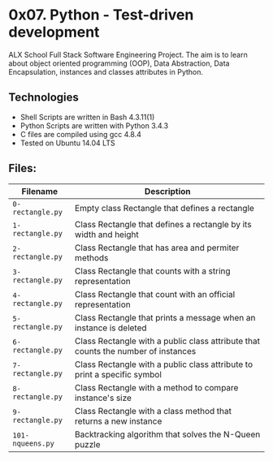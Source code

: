 # 0x07. Python - Test-driven development

ALX School Full Stack Software Engineering Project. The aim is to learn about object oriented programming (OOP), Data Abstraction, Data Encapsulation, instances and classes attributes in Python.

## Technologies
- Shell Scripts are written in Bash 4.3.11(1)
- Python Scripts are written with Python 3.4.3
- C files are compiled using gcc 4.8.4
- Tested on Ubuntu 14.04 LTS

## Files:

| Filename | Description |
| -------- | ----------- |
| `0-rectangle.py` | Empty class Rectangle that defines a rectangle |
| `1-rectangle.py` | Class Rectangle that defines a rectangle by its width and height |
| `2-rectangle.py` | Class Rectangle that has area and permiter methods |
| `3-rectangle.py` | Class Rectangle that counts with a string representation |
| `4-rectangle.py` | Class Rectangle that count with an official representation |
| `5-rectangle.py` | Class Rectangle that prints a message when an instance is deleted |
| `6-rectangle.py` | Class Rectangle with a public class attribute that counts the number of instances |
| `7-rectangle.py` | Class Rectangle with a public class attribute to print a specific symbol |
| `8-rectangle.py` | Class Rectangle with a method to compare instance's size |
| `9-rectangle.py` | Class Rectangle with a class method that returns a new instance |
| `101-nqueens.py` | Backtracking algorithm that solves the N-Queen puzzle |
